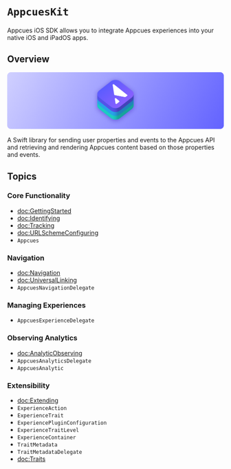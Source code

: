 # ``AppcuesKit``

Appcues iOS SDK allows you to integrate Appcues experiences into your native iOS and iPadOS apps.

## Overview

![AppcuesKit icon](banner.png)

A Swift library for sending user properties and events to the Appcues API and retrieving and rendering Appcues content based on those properties and events.

## Topics

### Core Functionality

- <doc:GettingStarted>
- <doc:Identifying>
- <doc:Tracking>
- <doc:URLSchemeConfiguring>
- ``Appcues``

### Navigation
- <doc:Navigation>
- <doc:UniversalLinking>
- ``AppcuesNavigationDelegate``

### Managing Experiences

- ``AppcuesExperienceDelegate``

### Observing Analytics

- <doc:AnalyticObserving>
- ``AppcuesAnalyticsDelegate``
- ``AppcuesAnalytic``

### Extensibility

- <doc:Extending>
- ``ExperienceAction``
- ``ExperienceTrait``
- ``ExperiencePluginConfiguration``
- ``ExperienceTraitLevel``
- ``ExperienceContainer``
- ``TraitMetadata``
- ``TraitMetadataDelegate``
- <doc:Traits>
